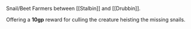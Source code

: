 Snail/Beet Farmers between [[Stalbin]] and [[Drubbin]].

Offering a **10gp** reward for culling the creature heisting the missing snails.

